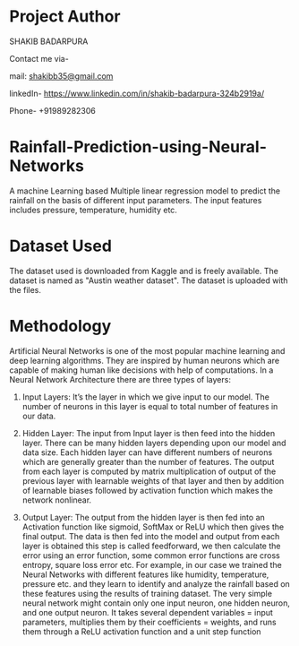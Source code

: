 # Project Author
SHAKIB BADARPURA

Contact me via- 

mail: shakibb35@gmail.com

linkedIn- https://www.linkedin.com/in/shakib-badarpura-324b2919a/

Phone- +91989282306


# Rainfall-Prediction-using-Neural-Networks
A machine Learning based Multiple linear regression model to predict the rainfall on the basis of different input parameters. The input features includes pressure, temperature, humidity etc.  

# Dataset Used
The dataset used is downloaded from Kaggle and is freely available. The dataset is named as "Austin weather dataset". The dataset is uploaded with the files.

# Methodology
Artificial Neural Networks is one of the most popular machine learning and deep
learning algorithms. They are inspired by human neurons which are capable of making
human like decisions with help of computations. In a Neural Network Architecture there
are three types of layers:

1. Input Layers: It’s the layer in which we give input to our model. The number of
neurons in this layer is equal to total number of features in our data.

2. Hidden Layer: The input from Input layer is then feed into the hidden layer. There can
be many hidden layers depending upon our model and data size. Each hidden layer can
have different numbers of neurons which are generally greater than the number of
features. The output from each layer is computed by matrix multiplication of output of
the previous layer with learnable weights of that layer and then by addition of learnable
biases followed by activation function which makes the network nonlinear.

3. Output Layer: The output from the hidden layer is then fed into an Activation
function like sigmoid, SoftMax or ReLU which then gives the final output.
The data is then fed into the model and output from each layer is obtained this step is
called feedforward, we then calculate the error using an error function, some common
error functions are cross entropy, square loss error etc.
For example, in our case we trained the Neural Networks with different features like
humidity, temperature, pressure etc. and they learn to identify and analyze the rainfall
based on these features using the results of training dataset. The very simple neural
network might contain only one input neuron, one hidden neuron, and one output neuron.
It takes several dependent variables = input parameters, multiplies them by their
coefficients = weights, and runs them through a ReLU activation function and a unit step
function
